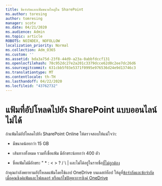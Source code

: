 ```yaml
---
title: ขีดจํากัดและแฟ้มขนาดใหญ่ใน SharePoint
ms.author: toresing
author: tomresing
manager: scotv
ms.date: 04/21/2020
ms.audience: Admin
ms.topic: article
ROBOTS: NOINDEX, NOFOLLOW
localization_priority: Normal
ms.collection: Adm_O365
ms.custom: ''
ms.assetid: bda3a75d-23f8-44d9-a23a-0abbfdccf131
ms.openlocfilehash: 78c952dc27e2a201c3379dcce62d0c2ee7dc26d6
ms.sourcegitcommit: 631cbb5f03e5371f0995e976536d24e9d13746c3
ms.translationtype: MT
ms.contentlocale: th-TH
ms.lasthandoff: 04/22/2020
ms.locfileid: "43762732"
---
```

# <a name="files-that-cant-be-uploaded-to-sharepoint-online"></a>แฟ้มที่อัปโหลดไปยัง SharePoint แบบออนไลน์ไม่ได้

ถ้าแฟ้มไม่อัปโหลดไปยัง SharePoint Online ให้ตรวจสอบให้แน่ใจว่า:
  
- มีขนาดน้อยกว่า 15 GB
    
- เส้นทางทั้งหมด รวมทั้งชื่อแฟ้ม มีอักขระน้อยกว่า 400 ตัว
    
- ชื่อแฟ้มไม่มีอักขระ " \* : \< \> ? / \ | และไม่ได้อยู่ในรายชื่อ[ที่ไม่ถูกต้อง](https://go.microsoft.com/fwlink/?linkid=866430)
    
ถ้าคุณกําลังพยายามอัปโหลดแฟ้มโดยใช้แอป OneDrive บนเดสก์ท็อป ให้ดูที่[ข้อจํากัดและข้อจํากัดเมื่อคุณซิงค์แฟ้มและโฟลเดอร์ หรือ](httpsbv://go.microsoft.com/fwlink/p/?LinkID=717734)[แก้ไขปัญหาการซิงค์ OneDrive](https://go.microsoft.com/fwlink/?linkid=866431)
  

